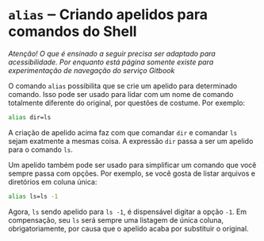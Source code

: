 # `alias` ‒ Criando apelidos para comandos do Shell

_Atenção! O que é ensinado a seguir precisa ser adaptado para acessibilidade. Por enquanto está página somente existe para experimentação de navegação do serviço Gitbook_

O comando `alias` possibilita que se crie um apelido para determinado comando. Isso pode ser usado para lidar com um nome de comando totalmente diferente do original, por questões de costume. Por exemplo:

```sh
alias dir=ls
```

A criação de apelido acima faz com que comandar `dir` e comandar `ls` sejam exatmente a mesmas coisa. A expressão `dir` passa a ser um apelido para o comando `ls`.

Um apelido também pode ser usado para simplificar um comando que você sempre passa com opções. Por exemplo, se você gosta de listar arquivos e diretórios em coluna única:

```sh
alias ls=ls -1
```

Agora, `ls` sendo apelido para `ls -1`, é dispensável digitar a opção `-1`. Em compensação, seu `ls` será sempre uma listagem de única coluna, obrigatoriamente, por causa que o apelido acaba por substituir o original.
